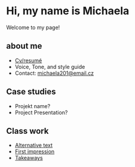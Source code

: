 # Hi, my name is Michaela

Welcome to my page!

## about me

- [Cv/resumé](04-experience)
- Voice, Tone, and style guide
- Contact: michaela201@email.cz

## Case studies

- Projekt name?
- Project Presentation?

## Class work

- [Alternative text](01-alternative-text)
- [First impression](first-impression)
- [Takeaways](takeaways)
